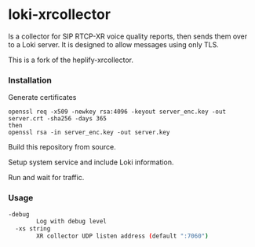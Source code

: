 # loki-xrcollector

Is a collector for SIP RTCP-XR voice quality reports, then sends them over to a Loki server. It is designed to allow messages using only TLS.

This is a fork of the heplify-xrcollector.

### Installation

Generate certificates

```
openssl req -x509 -newkey rsa:4096 -keyout server_enc.key -out server.crt -sha256 -days 365
then
openssl rsa -in server_enc.key -out server.key
```

Build this repository from source.

Setup system service and include Loki information.

Run and wait for traffic.

### Usage

```bash
-debug
        Log with debug level
  -xs string
        XR collector UDP listen address (default ":7060")
```

